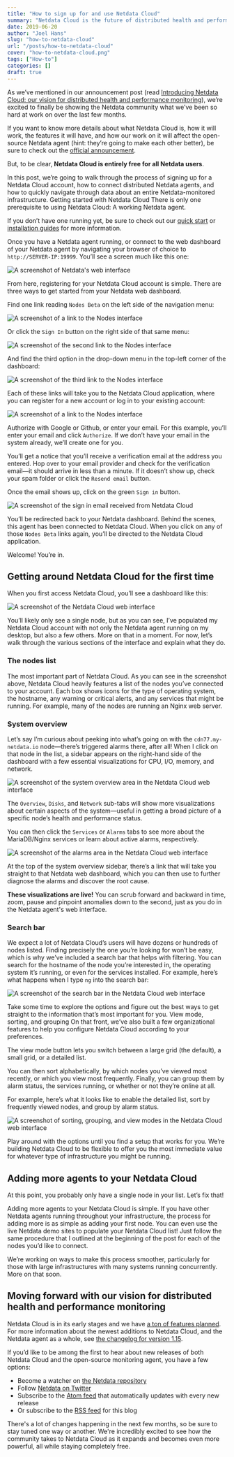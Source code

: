 ```yaml
---
title: "How to sign up for and use Netdata Cloud"
summary: "Netdata Cloud is the future of distributed health and performance monitoring. Learn how to sign up for and use Netdata Cloud with your nodes."
date: 2019-06-20
author: "Joel Hans"
slug: "how-to-netdata-cloud"
url: "/posts/how-to-netdata-cloud"
cover: "how-to-netdata-cloud.png"
tags: ["How-to"]
categories: []
draft: true
---
```


As we’ve mentioned in our announcement post (read [Introducing Netdata Cloud: our vision for distributed health and performance monitoring](https://blog.netdata.cloud/posts/netdata-cloud-announcement/)), we’re excited to finally be showing the Netdata community what we’ve been so hard at work on over the last few months.

If you want to know more details about what Netdata Cloud is, how it will work, the features it will have, and how our work on it will affect the open-source Netdata agent (hint: they’re going to make each other better), be sure to check out the [official announcement](https://blog.netdata.cloud/posts/netdata-cloud-announcement/).

But, to be clear, **Netdata Cloud is entirely free for all Netdata users**.

<!--more-->

In this post, we’re going to walk through the process of signing up for a Netdata Cloud account, how to connect distributed Netdata agents, and how to quickly navigate through data about an entire Netdata-monitored infrastructure.
Getting started with Netdata Cloud
There is only one prerequisite to using Netdata Cloud: A working Netdata agent. 

If you don’t have one running yet, be sure to check out our [quick start](https://github.com/netdata/netdata#quick-start) or [installation guides](https://github.com/netdata/netdata/tree/master/packaging/installer#installation) for more information.

Once you have a Netdata agent running, or connect to the web dashboard of your Netdata agent by navigating your browser of choice to `http://SERVER-IP:19999`. You’ll see a screen much like this one:

![A screenshot of Netdata's web interface](how-to-netdata-cloud_01.png)

From here, registering for your Netdata Cloud account is simple. There are three ways to get started from your Netdata web dashboard. 

Find one link reading `Nodes Beta` on the left side of the navigation menu:

![A screenshot of a link to the Nodes interface](how-to-netdata-cloud_02.png)

Or click the `Sign In` button on the right side of that same menu:

![A screenshot of the second link to the Nodes interface](how-to-netdata-cloud_03.png)

And find the third option in the drop-down menu in the top-left corner of the dashboard:

![A screenshot of the third link to the Nodes interface](how-to-netdata-cloud_04.png)

Each of these links will take you to the Netdata Cloud application, where you can register for a new account or log in to your existing account:

![A screenshot of a link to the Nodes interface](how-to-netdata-cloud_05.png)

Authorize with Google or Github, or enter your email. For this example, you’ll enter your email and click `Authorize`. If we don’t have your email in the system already, we’ll create one for you.

You’ll get a notice that you’ll receive a verification email at the address you entered. Hop over to your email provider and check for the verification email—it should arrive in less than a minute. If it doesn’t show up, check your spam folder or click the `Resend email` button.

Once the email shows up, click on the green `Sign in` button.

![A screenshot of the sign in email received from Netdata Cloud](how-to-netdata-cloud_06.png)

You’ll be redirected back to your Netdata dashboard. Behind the scenes, this agent has been connected to Netdata Cloud. When you click on any of those `Nodes Beta` links again, you’ll be directed to the Netdata Cloud application.

Welcome! You’re in.

## Getting around Netdata Cloud for the first time

When you first access Netdata Cloud, you’ll see a dashboard like this:

![A screenshot of the Netdata Cloud web interface](how-to-netdata-cloud_07.png)

You’ll likely only see a single node, but as you can see, I’ve populated my Netdata Cloud account with not only the Netdata agent running on my desktop, but also a few others. More on that in a moment. For now, let’s walk through the various sections of the interface and explain what they do.

### The nodes list

The most important part of Netdata Cloud. As you can see in the screenshot above, Netdata Cloud heavily features a list of the nodes you’ve connected to your account. Each box shows icons for the type of operating system, the hostname, any warning or critical alerts, and any services that might be running. For example, many of the nodes are running an Nginx web server.

### System overview 

Let’s say I’m curious about peeking into what’s going on with the `cdn77.my-netdata.io` node—there’s triggered alarms there, after all! When I click on that node in the list, a sidebar appears on the right-hand side of the dashboard with a few essential visualizations for CPU, I/O, memory, and network.

![A screenshot of the system overview area in the Netdata Cloud web interface](how-to-netdata-cloud_08.png)

The `Overview`, `Disks`, and `Network` sub-tabs will show more visualizations about certain aspects of the system—useful in getting a broad picture of a specific node’s health and performance status.

You can then click the `Services` or `Alarms` tabs to see more about the MariaDB/Nginx services or learn about active alarms, respectively.

![A screenshot of the alarms area in the Netdata Cloud web interface](how-to-netdata-cloud_09.png)

At the top of the system overview sidebar, there’s a link that will take you straight to that Netdata web dashboard, which you can then use to further diagnose the alarms and discover the root cause.

**These visualizations are live!** You can scrub forward and backward in time, zoom, pause and pinpoint anomalies down to the second, just as you do in the Netdata agent's web interface.

### Search bar

We expect a lot of Netdata Cloud’s users will have dozens or hundreds of nodes listed. Finding precisely the one you’re looking for won’t be easy, which is why we’ve included a search bar that helps with filtering. You can search for the hostname of the node you’re interested in, the operating system it’s running, or even for the services installed. For example, here’s what happens when I type `ng` into the search bar:

![A screenshot of the search bar in the Netdata Cloud web interface](how-to-netdata-cloud_10.png)

Take some time to explore the options and figure out the best ways to get straight to the information that’s most important for you.
View mode, sorting, and grouping
On that front, we’ve also built a few organizational features to help you configure Netdata Cloud according to your preferences.

The view mode button lets you switch between a large grid (the default), a small grid, or a detailed list.

You can then sort alphabetically, by which nodes you’ve viewed most recently, or which you view most frequently. Finally, you can group them by alarm status, the services running, or whether or not they’re online at all.

For example, here’s what it looks like to enable the detailed list, sort by frequently viewed nodes, and group by alarm status.

![A screenshot of sorting, grouping, and view modes in the Netdata Cloud web interface](how-to-netdata-cloud_11.png)

Play around with the options until you find a setup that works for you. We’re building Netdata Cloud to be flexible to offer you the most immediate value for whatever type of infrastructure you might be running.

## Adding more agents to your Netdata Cloud

At this point, you probably only have a single node in your list. Let’s fix that!

Adding more agents to your Netdata Cloud is simple. If you have other Netdata agents running throughout your infrastructure, the process for adding more is as simple as adding your first node. You can even use the live Netdata demo sites to populate your Netdata Cloud list! Just follow the same procedure that I outlined at the beginning of the post for each of the nodes you’d like to connect.

We’re working on ways to make this process smoother, particularly for those with large infrastructures with many systems running concurrently. More on that soon.

## Moving forward with our vision for distributed health and performance monitoring

Netdata Cloud is in its early stages and we have [a ton of features planned](https://blog.netdata.cloud/posts/netdata-cloud-announcement/#what-features-will-netdata-cloud-offer). For more information about the newest additions to Netdata Cloud, and the Netdata agent as a whole, see [the changelog for version 1.15](https://github.com/netdata/netdata/releases/tag/v1.15.0).

If you’d like to be among the first to hear about new releases of both Netdata Cloud and the open-source monitoring agent, you have a few options:

- Become a watcher on [the Netdata repository](https://github.com/netdata/netdata)
- Follow [Netdata on Twitter](https://twitter.com/linuxnetdata)
- Subscribe to the [Atom feed](https://github.com/netdata/netdata/releases.atom) that automatically updates with every new release
- Or subscribe to the [RSS feed](https://blog.netdata.cloud/index.xml) for this blog

There's a lot of changes happening in the next few months, so be sure to stay tuned one way or another. We're incredibly excited to see how the community takes to Netdata Cloud as it expands and becomes even more powerful, all while staying completely free.